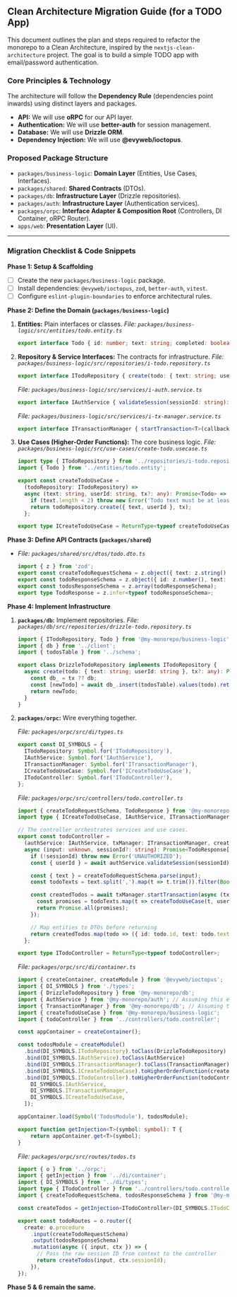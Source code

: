 ## Clean Architecture Migration Guide (for a TODO App)

This document outlines the plan and steps required to refactor the monorepo to a Clean Architecture, inspired by the `nextjs-clean-architecture` project. The goal is to build a simple TODO app with email/password authentication.

### Core Principles & Technology

The architecture will follow the **Dependency Rule** (dependencies point inwards) using distinct layers and packages.

- **API:** We will use **oRPC** for our API layer.
- **Authentication:** We will use **better-auth** for session management.
- **Database:** We will use **Drizzle ORM**.
- **Dependency Injection:** We will use **@evyweb/ioctopus**.

### Proposed Package Structure

-   `packages/business-logic`: **Domain Layer** (Entities, Use Cases, Interfaces).
-   `packages/shared`: **Shared Contracts** (DTOs).
-   `packages/db`: **Infrastructure Layer** (Drizzle repositories).
-   `packages/auth`: **Infrastructure Layer** (Authentication services).
-   `packages/orpc`: **Interface Adapter & Composition Root** (Controllers, DI Container, oRPC Router).
-   `apps/web`: **Presentation Layer** (UI).

---

### Migration Checklist & Code Snippets

**Phase 1: Setup & Scaffolding**
- [ ] Create the new `packages/business-logic` package.
- [ ] Install dependencies: `@evyweb/ioctopus`, `zod`, `better-auth`, `vitest`.
- [ ] Configure `eslint-plugin-boundaries` to enforce architectural rules.

**Phase 2: Define the Domain (`packages/business-logic`)**

1.  **Entities:** Plain interfaces or classes.
    *File: `packages/business-logic/src/entities/todo.entity.ts`*
    ```typescript
    export interface Todo { id: number; text: string; completed: boolean; userId: string; }
    ```

2.  **Repository & Service Interfaces:** The contracts for infrastructure.
    *File: `packages/business-logic/src/repositories/i-todo.repository.ts`*
    ```typescript
    export interface ITodoRepository { create(todo: { text: string; userId: string }): Promise<Todo>; /* ... */ }
    ```
    *File: `packages/business-logic/src/services/i-auth.service.ts`*
    ```typescript
    export interface IAuthService { validateSession(sessionId: string): Promise<{ userId: string }>; /* ... */ }
    ```
    *File: `packages/business-logic/src/services/i-tx-manager.service.ts`*
    ```typescript
    export interface ITransactionManager { startTransaction<T>(callback: (tx: any) => Promise<T>): Promise<T>; }
    ```

3.  **Use Cases (Higher-Order Functions):** The core business logic.
    *File: `packages/business-logic/src/use-cases/create-todo.usecase.ts`*
    ```typescript
    import type { ITodoRepository } from '../repositories/i-todo.repository';
    import { Todo } from '../entities/todo.entity';

    export const createTodoUseCase = 
      (todoRepository: ITodoRepository) => 
      async (text: string, userId: string, tx?: any): Promise<Todo> => {
        if (text.length < 2) throw new Error('Todo text must be at least 2 characters long.');
        return todoRepository.create({ text, userId }, tx);
      };

    export type ICreateTodoUseCase = ReturnType<typeof createTodoUseCase>;
    ```

**Phase 3: Define API Contracts (`packages/shared`)**
- *File: `packages/shared/src/dtos/todo.dto.ts`*
  ```typescript
  import { z } from 'zod';
  export const createTodoRequestSchema = z.object({ text: z.string() });
  export const todoResponseSchema = z.object({ id: z.number(), text: z.string(), completed: z.boolean() });
  export const todosResponseSchema = z.array(todoResponseSchema);
  export type TodoResponse = z.infer<typeof todoResponseSchema>;
  ```

**Phase 4: Implement Infrastructure**

1.  **`packages/db`:** Implement repositories.
    *File: `packages/db/src/repositories/drizzle-todo.repository.ts`*
    ```typescript
    import { ITodoRepository, Todo } from '@my-monorepo/business-logic';
    import { db } from '../client';
    import { todosTable } from '../schema';

    export class DrizzleTodoRepository implements ITodoRepository {
      async create(todo: { text: string; userId: string }, tx?: any): Promise<Todo> {
        const db_ = tx ?? db;
        const [newTodo] = await db_.insert(todosTable).values(todo).returning();
        return newTodo;
      }
    }
    ```

2.  **`packages/orpc`:** Wire everything together.

    *File: `packages/orpc/src/di/types.ts`*
    ```typescript
    export const DI_SYMBOLS = {
      ITodoRepository: Symbol.for('ITodoRepository'),
      IAuthService: Symbol.for('IAuthService'),
      ITransactionManager: Symbol.for('ITransactionManager'),
      ICreateTodoUseCase: Symbol.for('ICreateTodoUseCase'),
      ITodoController: Symbol.for('ITodoController'),
    };
    ```

    *File: `packages/orpc/src/controllers/todo.controller.ts`*
    ```typescript
    import { createTodoRequestSchema, TodoResponse } from '@my-monorepo/shared';
    import type { ICreateTodoUseCase, IAuthService, ITransactionManager } from '@my-monorepo/business-logic';

    // The controller orchestrates services and use cases.
    export const todoController = 
      (authService: IAuthService, txManager: ITransactionManager, createTodoUseCase: ICreateTodoUseCase) => 
      async (input: unknown, sessionId?: string): Promise<TodoResponse[]> => {
        if (!sessionId) throw new Error('UNAUTHORIZED');
        const { userId } = await authService.validateSession(sessionId);

        const { text } = createTodoRequestSchema.parse(input);
        const todoTexts = text.split(',').map(t => t.trim()).filter(Boolean);

        const createdTodos = await txManager.startTransaction(async (tx) => {
          const promises = todoTexts.map(t => createTodoUseCase(t, userId, tx));
          return Promise.all(promises);
        });

        // Map entities to DTOs before returning
        return createdTodos.map(todo => ({ id: todo.id, text: todo.text, completed: todo.completed }));
      };

    export type ITodoController = ReturnType<typeof todoController>;
    ```

    *File: `packages/orpc/src/di/container.ts`*
    ```typescript
    import { createContainer, createModule } from '@evyweb/ioctopus';
    import { DI_SYMBOLS } from './types';
    import { DrizzleTodoRepository } from '@my-monorepo/db';
    import { AuthService } from '@my-monorepo/auth'; // Assuming this exists
    import { TransactionManager } from '@my-monorepo/db'; // Assuming this exists
    import { createTodoUseCase } from '@my-monorepo/business-logic';
    import { todoController } from '../controllers/todo.controller';

    const appContainer = createContainer();

    const todosModule = createModule()
      .bind(DI_SYMBOLS.ITodoRepository).toClass(DrizzleTodoRepository)
      .bind(DI_SYMBOLS.IAuthService).toClass(AuthService)
      .bind(DI_SYMBOLS.ITransactionManager).toClass(TransactionManager)
      .bind(DI_SYMBOLS.ICreateTodoUseCase).toHigherOrderFunction(createTodoUseCase, [DI_SYMBOLS.ITodoRepository])
      .bind(DI_SYMBOLS.ITodoController).toHigherOrderFunction(todoController, [
        DI_SYMBOLS.IAuthService,
        DI_SYMBOLS.ITransactionManager,
        DI_SYMBOLS.ICreateTodoUseCase,
      ]);

    appContainer.load(Symbol('TodosModule'), todosModule);

    export function getInjection<T>(symbol: symbol): T {
        return appContainer.get<T>(symbol);
    }
    ```

    *File: `packages/orpc/src/routes/todos.ts`*
    ```typescript
    import { o } from '../orpc';
    import { getInjection } from '../di/container';
    import { DI_SYMBOLS } from '../di/types';
    import type { ITodoController } from '../controllers/todo.controller';
    import { createTodoRequestSchema, todosResponseSchema } from '@my-monorepo/shared';

    const createTodos = getInjection<ITodoController>(DI_SYMBOLS.ITodoController);

    export const todoRoutes = o.router({
      create: o.procedure
        .input(createTodoRequestSchema)
        .output(todosResponseSchema)
        .mutation(async ({ input, ctx }) => {
          // Pass the raw session ID from context to the controller
          return createTodos(input, ctx.sessionId);
        }),
    });
    ```

**Phase 5 & 6 remain the same.**